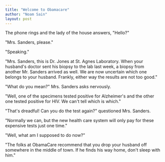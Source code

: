 ```yaml
---
title: "Welcome to Obamacare"
author: "Noam Sain"
layout: post
---
```


The phone rings and the lady of the house answers, "Hello?"

"Mrs. Sanders, please."

"Speaking."

"Mrs. Sanders, this is Dr. Jones at St. Agnes Laboratory. When your husband's doctor sent his biopsy to the lab last week, a biopsy from another Mr. Sanders arrived as well. We are now uncertain which one belongs to your husband. Frankly, either way the results are not too good."

"What do you mean?" Mrs. Sanders asks nervously.

"Well, one of the specimens tested positive for Alzheimer's and the other one tested positive for HIV. We can't tell which is which."

"That's dreadful! Can you do the test again?" questioned Mrs. Sanders.

"Normally we can, but the new health care system will only pay for these expensive tests just one time."

"Well, what am I supposed to do now?"

"The folks at ObamaCare recommend that you drop your husband off somewhere in the middle of town. If he finds his way home, don't sleep with him."